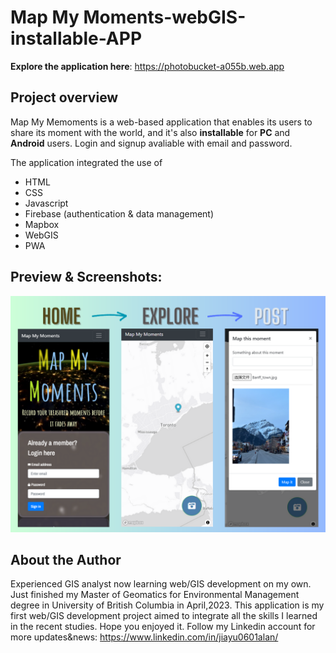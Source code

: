 # Map My Moments-webGIS-installable-APP
**Explore the application here**: https://photobucket-a055b.web.app

## Project overview
Map My Memoments is a web-based application that enables its users to share its moment with the world, and it's also **installable** for **PC** and **Android** users. 
Login and signup avaliable with email and password.

The application integrated the use of 
- HTML
- CSS 
- Javascript
- Firebase (authentication & data management)
- Mapbox
- WebGIS
- PWA

## Preview & Screenshots:

![Screenshot of the homepage of the Map My Moments](https://github.com/Alanrocks/MapMyMoments-webGIS-application/blob/main/preview.png)

## About the Author
Experienced GIS analyst now learning web/GIS development on my own. Just finished my Master of Geomatics for Environmental Management degree in University of British Columbia in April,2023. This application is my first web/GIS development project aimed to integrate all the skills I learned in the recent studies. Hope you enjoyed it.
Follow my Linkedin account for more updates&news: https://www.linkedin.com/in/jiayu0601alan/
